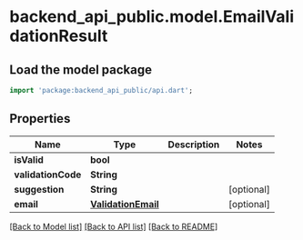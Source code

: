 # backend_api_public.model.EmailValidationResult

## Load the model package
```dart
import 'package:backend_api_public/api.dart';
```

## Properties
Name | Type | Description | Notes
------------ | ------------- | ------------- | -------------
**isValid** | **bool** |  | 
**validationCode** | **String** |  | 
**suggestion** | **String** |  | [optional] 
**email** | [**ValidationEmail**](ValidationEmail.md) |  | [optional] 

[[Back to Model list]](../README.md#documentation-for-models) [[Back to API list]](../README.md#documentation-for-api-endpoints) [[Back to README]](../README.md)


